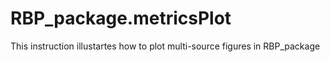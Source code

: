 RBP_package.metricsPlot
======================
This instruction illustartes how to plot multi-source figures in RBP_package